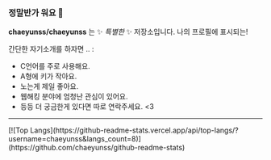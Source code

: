 ### 정말반가 워요 👋

**chaeyunss/chaeyunss** 는 ✨ _특별한_ ✨ 저장소입니다. 나의 프로필에 표시되는!

간단한 자기소개를 하자면 .. :
- C언어를 주로 사용해요.
- A형에 키가 작아요.
- 노는게 제일 좋아요.
- 웹해킹 분야에 엄청난 관심이 있어요.
- 등등 더 궁금한게 있다면 따로 연락주세요. <3

<hr>
[![Top Langs](https://github-readme-stats.vercel.app/api/top-langs/?username=chaeyunss&langs_count=8)](https://github.com/chaeyunss/github-readme-stats)
